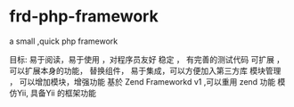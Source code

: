 # frd-php-framework
a small ,quick php framework

目标:
   易于阅读，易于使用 ，对程序员友好
   稳定 ， 有完善的测试代码
   可扩展 ，可以扩展本身的功能， 替换组件，
   易于集成，可以方便加入第三方库
   模块管理 ， 可以增加模块，增强功能
   基於 Zend Frameworkd v1 ,可以重用 zend 功能
   模仿Yii, 具备Yii 的框架功能
   


